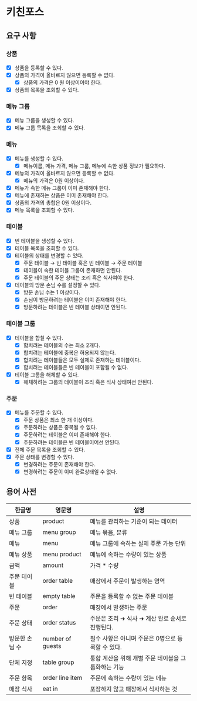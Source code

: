 # 키친포스

## 요구 사항

### 상품

- [x] 상품을 등록할 수 있다.
- [x] 상품의 가격이 올바르지 않으면 등록할 수 없다.
    - [x] 상품의 가격은 0 원 이상이어야 한다.
- [x] 상품의 목록을 조회할 수 있다.

### 메뉴 그룹

- [x] 메뉴 그룹을 생성할 수 있다.
- [x] 메뉴 그룹 목록을 조회할 수 있다.

### 메뉴

- [x] 메뉴를 생성할 수 있다.
    - [x] 메뉴이름, 메뉴 가격, 메뉴 그룹, 메뉴에 속한 상품 정보가 필요하다.
- [x] 메뉴의 가격이 올바르지 않으면 등록할 수 없다.
    - [x] 메뉴의 가격은 0원 이상이다.
- [x] 메뉴가 속한 메뉴 그룹이 이미 존재해야 한다.
- [x] 메뉴에 존재하는 상품은 이미 존재해야 한다.
- [x] 상품의 가격의 총합은 0원 이상이다.
- [x] 메뉴 목록을 조회할 수 있다.

### 테이블

- [x] 빈 테이블을 생성할 수 있다.
- [x] 테이블 목록을 조회할 수 있다.
- [x] 테이블의 상태를 변경할 수 있다.
    - [x] 주문 테이블 → 빈 테이블 혹은 빈 테이블 → 주문 테이블
    - [x] 테이블이 속한 테이블 그룹이 존재하면 안된다.
    - [x] 주문 테이블의 주문 상태는 조리 혹은 식사여야 한다.
- [x] 테이블의 방문 손님 수를 설정할 수 있다.
    - [x] 방문 손님 수는 1 이상이다.
    - [x] 손님이 방문하려는 테이블은 이미 존재해야 한다.
    - [x] 방문하려는 테이블은 빈 테이블 상태이면 안된다.

### 테이블 그룹

- [x] 테이블을 합칠 수 있다.
    - [x] 합치려는 테이블의 수는 최소 2개다.
    - [x] 합치려는 테이블에 중복은 허용되지 않는다.
    - [x] 합치려는 테이블들은 모두 실제로 존재하는 테이블이다.
    - [x] 합치려는 테이블들은 빈 테이블이 포함될 수 없다.
- [x] 테이블 그룹을 해체할 수 있다.
    - [x] 해체하려는 그룹의 테이블이 조리 혹은 식사 상태여선 안된다.

### 주문

- [x] 메뉴를 주문할 수 있다.
    - [x] 주문 상품은 최소 한 개 이상이다.
    - [x] 주문하려는 상품은 중복될 수 없다.
    - [x] 주문하려는 테이블은 이미 존재해야 한다.
    - [x] 주문하려는 테이블은 빈 테이블이어선 안된다.
- [x] 전체 주문 목록을 조회할 수 있다.
- [x] 주문 상태를 변경할 수 있다.
    - [x] 변경하려는 주문이 존재해야 한다.
    - [x] 변경하려는 주문이 이미 완료상태일 수 없다.

## 용어 사전

| 한글명      | 영문명              | 설명                            |
|----------|------------------|-------------------------------|
| 상품       | product          | 메뉴를 관리하는 기준이 되는 데이터           |
| 메뉴 그룹    | menu group       | 메뉴 묶음, 분류                     |
| 메뉴       | menu             | 메뉴 그룹에 속하는 실제 주문 가능 단위        |
| 메뉴 상품    | menu product     | 메뉴에 속하는 수량이 있는 상품             |
| 금액       | amount           | 가격 * 수량                       |
| 주문 테이블   | order table      | 매장에서 주문이 발생하는 영역              |
| 빈 테이블    | empty table      | 주문을 등록할 수 없는 주문 테이블           |
| 주문       | order            | 매장에서 발생하는 주문                  |
| 주문 상태    | order status     | 주문은 조리 ➜ 식사 ➜ 계산 완료 순서로 진행된다. |
| 방문한 손님 수 | number of guests | 필수 사항은 아니며 주문은 0명으로 등록할 수 있다. |
| 단체 지정    | table group      | 통합 계산을 위해 개별 주문 테이블을 그룹화하는 기능 |
| 주문 항목    | order line item  | 주문에 속하는 수량이 있는 메뉴             |
| 매장 식사    | eat in           | 포장하지 않고 매장에서 식사하는 것           |

